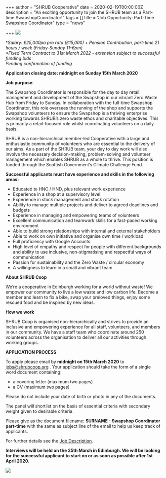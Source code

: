 +++
author = "SHRUB Cooperative"
date = 2020-02-19T00:00:00Z
description = "An exciting opportunity to join the SHRUB team as a Part-time SwapshopCoordinator!"
tags = []
title = "Job Opportunity: Part-Time Swapshop Coordinator"
type = "news"

+++
![](https://res.cloudinary.com/shrub-co-op/image/upload/v1582133910/shrubcoop.org/media/Copy_of_Were-hiring_gkplu6.png)

\**Salary: £25,000pa pro rata (£15,000) + Pension Contribution, part-time 21 hours / week (Friday-Sunday 11-6pm)  
\**_Fixed Term Contract to 31st March 2022 - extension subject to successful funding bids  
Pending confirmation of funding_

**Application closing date: midnight on Sunday 15th March 2020**

**Job purpose:**

The Swapshop Coordinator is responsible for the day to day retail management and development of the Swapshop in our vibrant Zero Waste Hub from Friday to Sunday. In collaboration with the full-time Swapshop Coordinator, this role oversees the running of the shop and supports the Swapshop volunteers to ensure the Swapshop is a thriving enterprise working towards SHRUB’s zero waste ethos and charitable objectives. This is primarily a retail-focused role whilst coordinating volunteers on a daily basis.

SHRUB is a non-hierarchical member-led Cooperative with a large and enthusiastic community of volunteers who are essential to the delivery of our aims. As a part of the SHRUB team, your day to day work will also involve the necessary decision-making, problem-solving and volunteer management which enables SHRUB as a whole to thrive. This position is funded through the Scottish Government’s Climate Challenge Fund.

**Successful applicants must have experience and skills in the following areas:**

* Educated to HNC / HND, plus relevant work experience
* Experience in a shop at a supervisory level
* Experience in stock management and stock rotation
* Ability to manage multiple projects and deliver to agreed deadlines and budgets
* Experience in managing and empowering teams of volunteers
* Excellent communication and teamwork skills for a fast-paced working environment
* Able to build strong relationships with internal and external stakeholders
* Able to work on own initiative and organise own time / workload
* Full proficiency with Google Accounts
* High level of empathy and respect for people with different backgrounds and ability to use inclusive, non-stigmatising and respectful ways of communication
* Passion for sustainability and the Zero Waste / circular economy
* A willingness to learn in a small and vibrant team

**About SHRUB Coop**

We’re a cooperative in Edinburgh working for a world without waste! We empower our community to live a low waste and low carbon life. Become a member and learn to fix a bike, swap your preloved things, enjoy some rescued food and be inspired by new ideas.

**How we work**

SHRUB Coop is organised non-hierarchically and strives to provide an inclusive and empowering experience for all staff, volunteers, and members in our community. We have a staff team who coordinate around 250 volunteers across the organisation to deliver all our activities through working groups.

**APPLICATION PROCESS**

To apply please email by **midnight on 15th March 2020** to jobs@shrubcoop.org . Your application should take the form of a single word document containing:

* a covering letter (maximum two pages)
* a CV (maximum two pages)

Please do not include your date of birth or photo in any of the documents.

The panel will shortlist on the basis of essential criteria with secondary weight given to desirable criteria.

Please give as the document filename: **SURNAME - Swapshop Coordinator part-time** with the same as subject line of the email to help us keep track of applicants.

For further details see the [Job Description](https://res.cloudinary.com/shrub-co-op/image/upload/v1582819828/shrubcoop.org/media/Swapshop_Coordinator_Job_Description_-_Part-Time_0.6FTE_1_woz8yg.pdf "Swapshop_Coordinator_Job_Description_-_Part-Time_0.6FTE_1_woz8yg.pdf").

**Interviews will be held on the 25th March in Edinburgh. We will be looking for the successful applicant to start on or as soon as possible after 1st April 2020.**

![](https://res.cloudinary.com/shrub-co-op/image/upload/v1582819540/shrubcoop.org/media/ccf-gs-logo-strip-a5-cmyk-300dpi_zrvqsu.jpg)